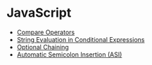 # JavaScript

* [Compare Operators](https://donny-nguyen.github.io/2025/01/18/compare-operators.html)
* [String Evaluation in Conditional Expressions](https://donny-nguyen.github.io/2025/05/06/string-evaluation-in-conditional-expression.html)
* [Optional Chaining](https://donny-nguyen.github.io/2025/08/06/optional-chaining.html)
* [Automatic Semicolon Insertion (ASI)](https://donny-nguyen.github.io/2025/05/08/asi.html)